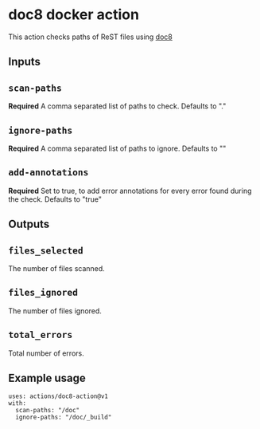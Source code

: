# doc8 docker action

This action checks paths of ReST files using [doc8](https://github.com/pycqa/doc8)

## Inputs

## `scan-paths`

**Required** A comma separated list of paths to check. Defaults to "."

## `ignore-paths`

**Required** A comma separated list of paths to ignore. Defaults to ""

## `add-annotations`

**Required** Set to true, to add error annotations for every error found during the check. Defaults to "true"

## Outputs

## `files_selected`

The number of files scanned.

## `files_ignored`

The number of files ignored.

## `total_errors`

Total number of errors.

## Example usage

```
uses: actions/doc8-action@v1
with:
  scan-paths: "/doc"
  ignore-paths: "/doc/_build"
```
